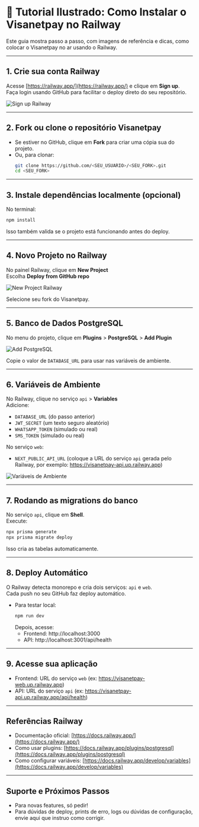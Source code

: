 # 🚀 Tutorial Ilustrado: Como Instalar o Visanetpay no Railway

Este guia mostra passo a passo, com imagens de referência e dicas, como colocar o Visanetpay no ar usando o Railway.

---

## 1. Crie sua conta Railway

Acesse [https://railway.app/](https://railway.app/) e clique em **Sign up**.  
Faça login usando GitHub para facilitar o deploy direto do seu repositório.

![Sign up Railway](https://user-images.githubusercontent.com/62496872/270071991-9a5b7c6e-2b2e-4d0c-a9cf-511b2a6b2da6.png)

---

## 2. Fork ou clone o repositório Visanetpay

- Se estiver no GitHub, clique em **Fork** para criar uma cópia sua do projeto.
- Ou, para clonar:
  ```bash
  git clone https://github.com/<SEU_USUARIO>/<SEU_FORK>.git
  cd <SEU_FORK>
  ```

---

## 3. Instale dependências localmente (opcional)

No terminal:
```bash
npm install
```
Isso também valida se o projeto está funcionando antes do deploy.

---

## 4. Novo Projeto no Railway

No painel Railway, clique em **New Project**  
Escolha **Deploy from GitHub repo**

![New Project Railway](https://user-images.githubusercontent.com/62496872/270072117-78d7169f-9d0f-44e9-bd33-8d47c72a6a5c.png)

Selecione seu fork do Visanetpay.

---

## 5. Banco de Dados PostgreSQL

No menu do projeto, clique em **Plugins** > **PostgreSQL** > **Add Plugin**

![Add PostgreSQL](https://user-images.githubusercontent.com/62496872/270072169-9356fa5e-3d84-4b5e-8b8e-6e97e3d1331e.png)

Copie o valor de `DATABASE_URL` para usar nas variáveis de ambiente.

---

## 6. Variáveis de Ambiente

No Railway, clique no serviço `api` > **Variables**  
Adicione:

- `DATABASE_URL` (do passo anterior)
- `JWT_SECRET` (um texto seguro aleatório)
- `WHATSAPP_TOKEN` (simulado ou real)
- `SMS_TOKEN` (simulado ou real)

No serviço `web`:
- `NEXT_PUBLIC_API_URL` (coloque a URL do serviço `api` gerada pelo Railway, por exemplo: https://visanetpay-api.up.railway.app)

![Variáveis de Ambiente](https://user-images.githubusercontent.com/62496872/270072225-fe7e5eab-3a44-4c85-b1b2-5c4d7e6f8f2a.png)

---

## 7. Rodando as migrations do banco

No serviço `api`, clique em **Shell**.  
Execute:

```bash
npx prisma generate
npx prisma migrate deploy
```

Isso cria as tabelas automaticamente.

---

## 8. Deploy Automático

O Railway detecta monorepo e cria dois serviços: `api` e `web`.  
Cada push no seu GitHub faz deploy automático.

- Para testar local:  
  ```bash
  npm run dev
  ```
  Depois, acesse:
  - Frontend: http://localhost:3000
  - API: http://localhost:3001/api/health

---

## 9. Acesse sua aplicação

- Frontend: URL do serviço `web` (ex: https://visanetpay-web.up.railway.app)
- API: URL do serviço `api` (ex: https://visanetpay-api.up.railway.app/api/health)

---


## Referências Railway

- Documentação oficial: [https://docs.railway.app/](https://docs.railway.app/)
- Como usar plugins: [https://docs.railway.app/plugins/postgresql](https://docs.railway.app/plugins/postgresql)
- Como configurar variáveis: [https://docs.railway.app/develop/variables](https://docs.railway.app/develop/variables)

---

## Suporte e Próximos Passos

- Para novas features, só pedir!
- Para dúvidas de deploy, prints de erro, logs ou dúvidas de configuração, envie aqui que instruo como corrigir.
